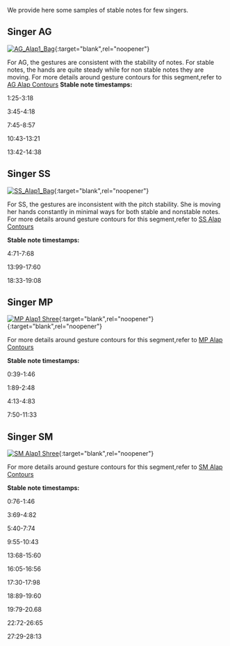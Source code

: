 We provide here some samples of stable notes for few singers.

Singer AG
----------
[![AG_Alap1_Bag](https://img.youtube.com/vi/Ok_OEcq3oR8/0.jpg)](https://youtu.be/Ok_OEcq3oR8){:target="blank",rel="noopener"}

For AG, the gestures are consistent with the stability of notes. For stable notes, the hands are quite steady while for non stable notes they are moving. 
For more details around gesture contours for this segment,refer to
[AG Alap Contours](htmls/AG_Aalap1_Bag_70to85s.html)
**Stable note timestamps:**

1:25-3:18

3:45-4:18

7:45-8:57

10:43-13:21

13:42-14:38

Singer SS
----------
[![SS_Alap1_Bag](https://img.youtube.com/vi/gxUIMd8decc/0.jpg)](https://youtu.be/gxUIMd8decc){:target="blank",rel="noopener"}

For SS, the gestures are inconsistent with the pitch stability. She is moving her hands constantly in minimal ways for both stable and nonstable notes.
For more details around gesture contours for this segment,refer to
[SS Alap Contours](htmls/SS_Aalap1_Bag_120to140s.html)

**Stable note timestamps:**

4:71-7:68

13:99-17:60

18:33-19:08

Singer MP
---------
[![MP Alap1 Shree](https://img.youtube.com/vi/GzR5AmoeGVg/0.jpg)](https://youtu.be/GzR5AmoeGVg){:target="blank",rel="noopener"}{:target="blank",rel="noopener"}

For more details around gesture contours for this segment,refer to
[MP Alap Contours](htmls/MP_Aalap1_Shree_100to110s.html)

**Stable note timestamps:**

0:39-1:46

1:89-2:48

4:13-4:83

7:50-11:33

Singer SM
---------

[![SM Alap1 Shree](https://img.youtube.com/vi/PfBuDCszOyM/0.jpg)](https://youtu.be/PfBuDCszOyM){:target="blank",rel="noopener"}
 
For more details around gesture contours for this segment,refer to
[SM Alap Contours](htmls/SM_Aalap1_Shree_90to120s.html)

**Stable note timestamps:**

0:76-1:46

3:69-4:82

5:40-7:74

9:55-10:43

13:68-15:60

16:05-16:56

17:30-17:98

18:89-19:60

19:79-20.68

22:72-26:65

27:29-28:13

